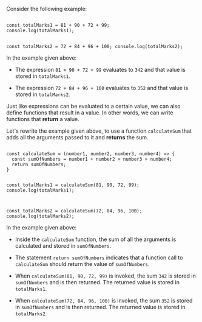 Consider the following example:

<codeblock language="javascript" type="lesson">
<code>
const totalMarks1 = 81 + 90 + 72 + 99;
console.log(totalMarks1);

const totalMarks2 = 72 + 84 + 96 + 100;
console.log(totalMarks2);
</code>
</codeblock>

In the example given above:

- The expression `81 + 90 + 72 + 99`
  evaluates to `342`
  and
  that value is stored in `totalMarks1`.

- The expression `72 + 84 + 96 + 100`
  evaluates to `352`
  and
  that value is stored in `totalMarks2`.

Just like expressions can be
evaluated to a certain value,
we can also define functions
that result in a value.
In other words,
we can write functions
that **return** a value.

Let's rewrite the example given above,
to use a function `calculateSum`
that adds all the arguments passed to it
and
**returns** the sum.

<codeblock language="javascript" type="lesson">
<code>
const calculateSum = (number1, number2, number3, number4) => {
  const sumOfNumbers = number1 + number2 + number3 + number4;
  return sumOfNumbers;
}

const totalMarks1 = calculateSum(81, 90, 72, 99);
console.log(totalMarks1);

const totalMarks2 = calculateSum(72, 84, 96, 100);
console.log(totalMarks2);
</code>
</codeblock>

In the example given above:

- Inside the `calculateSum` function,
  the sum of all the arguments is calculated
  and
  stored in `sumOfNumbers`.

- The statement `return sumOfNumbers` indicates
  that a function call to `calculateSum`
  should return the value of `sumOfNumbers`.

- When `calculateSum(81, 90, 72, 99)` is invoked,
  the sum `342` is stored in `sumOfNumbers`
  and
  is then returned.
  The returned value is stored in `totalMarks1`.

- When `calculateSum(72, 84, 96, 100)` is invoked,
  the sum `352` is stored in `sumOfNumbers`
  and
  is then returned.
  The returned value is stored in `totalMarks2`.
